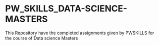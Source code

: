 # PW_SKILLS_DATA-SCIENCE-MASTERS
This Repository have the completed assignments given by PWSKILLS for the course of Data science Masters
